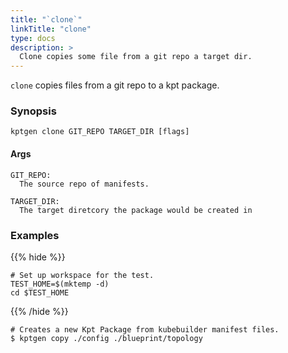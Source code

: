 ```yaml
---
title: "`clone`"
linkTitle: "clone"
type: docs
description: >
  Clone copies some file from a git repo a target dir.
---
```


<!--mdtogo:Short
    Copy kubebuilder files to a package.
-->

`clone` copies files from a git repo to a kpt package.

### Synopsis

<!--mdtogo:Long-->

```
kptgen clone GIT_REPO TARGET_DIR [flags]
```

#### Args

```
GIT_REPO:
  The source repo of manifests.

TARGET_DIR:
  The target diretcory the package would be created in
```

<!--mdtogo-->

### Examples

{{% hide %}}

<!-- @makeWorkplace @verifyExamples-->

```
# Set up workspace for the test.
TEST_HOME=$(mktemp -d)
cd $TEST_HOME
```

{{% /hide %}}

<!--mdtogo:Examples-->

<!-- @ @verifyStaleExamples-->

```shell
# Creates a new Kpt Package from kubebuilder manifest files.
$ kptgen copy ./config ./blueprint/topology
```

<!--mdtogo-->
